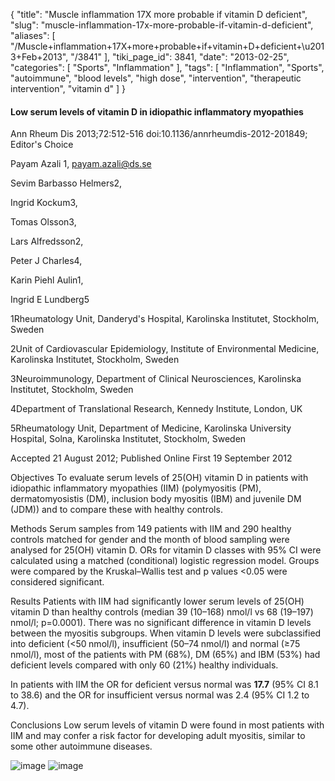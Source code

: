 {
    "title": "Muscle inflammation 17X more probable if vitamin D deficient",
    "slug": "muscle-inflammation-17x-more-probable-if-vitamin-d-deficient",
    "aliases": [
        "/Muscle+inflammation+17X+more+probable+if+vitamin+D+deficient+\u2013+Feb+2013",
        "/3841"
    ],
    "tiki_page_id": 3841,
    "date": "2013-02-25",
    "categories": [
        "Sports",
        "Inflammation"
    ],
    "tags": [
        "Inflammation",
        "Sports",
        "autoimmune",
        "blood levels",
        "high dose",
        "intervention",
        "therapeutic intervention",
        "vitamin d"
    ]
}


#### Low serum levels of vitamin D in idiopathic inflammatory myopathies

Ann Rheum Dis 2013;72:512-516 doi:10.1136/annrheumdis-2012-201849; Editor's Choice

Payam Azali 1, payam.azali@ds.se

Sevim Barbasso Helmers2,

Ingrid Kockum3,

Tomas Olsson3,

Lars Alfredsson2,

Peter J Charles4,

Karin Piehl Aulin1,

Ingrid E Lundberg5

1Rheumatology Unit, Danderyd's Hospital, Karolinska Institutet, Stockholm, Sweden

2Unit of Cardiovascular Epidemiology, Institute of Environmental Medicine, Karolinska Institutet, Stockholm, Sweden

3Neuroimmunology, Department of Clinical Neurosciences, Karolinska Institutet, Stockholm, Sweden

4Department of Translational Research, Kennedy Institute, London, UK

5Rheumatology Unit, Department of Medicine, Karolinska University Hospital, Solna, Karolinska Institutet, Stockholm, Sweden

Accepted 21 August 2012;     Published Online First 19 September 2012

Objectives To evaluate serum levels of 25(OH) vitamin D in patients with idiopathic inflammatory myopathies (IIM) (polymyositis (PM), dermatomyosistis (DM), inclusion body myositis (IBM) and juvenile DM (JDM)) and to compare these with healthy controls.

Methods Serum samples from 149 patients with IIM and 290 healthy controls matched for gender and the month of blood sampling were analysed for 25(OH) vitamin D. ORs for vitamin D classes with 95% CI were calculated using a matched (conditional) logistic regression model. Groups were compared by the Kruskal–Wallis test and p values <0.05 were considered significant.

Results Patients with IIM had significantly lower serum levels of 25(OH) vitamin D than healthy controls (median 39 (10–168) nmol/l vs 68 (19–197) nmol/l; p=0.0001). There was no significant difference in vitamin D levels between the myositis subgroups. When vitamin D levels were subclassified into deficient (<50 nmol/l), insufficient (50–74 nmol/l) and normal (≥75 nmol/l), most of the patients with PM (68%), DM (65%) and IBM (53%) had deficient levels compared with only 60 (21%) healthy individuals. 

In patients with IIM the OR for deficient versus normal was  **17.7**  (95% CI 8.1 to 38.6) and the OR for insufficient versus normal was 2.4 (95% CI 1.2 to 4.7).

Conclusions Low serum levels of vitamin D were found in most patients with IIM and may confer a risk factor for developing adult myositis, similar to some other autoimmune diseases.

<img src="https://d378j1rmrlek7x.cloudfront.net/attachments/jpeg/inflam-a.jpg" alt="image">
<img src="https://d378j1rmrlek7x.cloudfront.net/attachments/jpeg/inflam-d.jpg" alt="image">